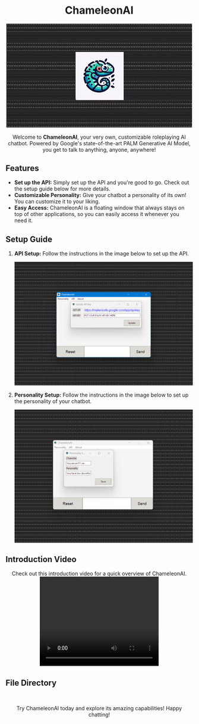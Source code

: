 <h1 align="center">ChameleonAI</h1>

<p align="center">
  <img src="img/cover.png" alt="Cover Photo" width="500">
</p>

<p align="center">
  Welcome to <b>ChameleonAI</b>, your very own, customizable roleplaying AI chatbot. Powered by Google's state-of-the-art PALM Generative AI Model, you get to talk to anything, anyone, anywhere!
</p>

<h2>Features</h2>
<ul>
  <li><b>Set up the API:</b> Simply set up the API and you're good to go. Check out the setup guide below for more details.</li>
  <li><b>Customizable Personality:</b> Give your chatbot a personality of its own! You can customize it to your liking.</li>
  <li><b>Easy Access:</b> ChameleonAI is a floating window that always stays on top of other applications, so you can easily access it whenever you need it.</li>
</ul>

<h2>Setup Guide</h2>
<ol>
  <li><b>API Setup:</b> Follow the instructions in the image below to set up the API.
    <p align="center">
      <img src="img/api.png" alt="API Setup" width="500">
    </p>
  </li>
  <li><b>Personality Setup:</b> Follow the instructions in the image below to set up the personality of your chatbot.
    <p align="center">
      <img src="img/character.png" alt="Personality Setup" width="500">
    </p>
  </li>
</ol>

<h2>Introduction Video</h2>
<p align="center">
  Check out this introduction video for a quick overview of ChameleonAI.
  <video width="320" height="240" controls>
    <source src="img/ChameleonAI.mp4" type="video/mp4">
  </video>
</p>

<h2>File Directory</h2>

<pre>

</pre>

<p align="center">
  Try ChameleonAI today and explore its amazing capabilities! Happy chatting!
</p>
